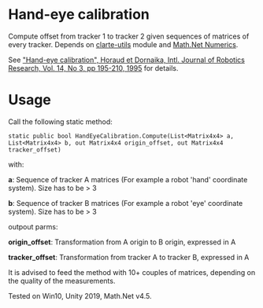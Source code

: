 Hand-eye calibration
====================
Compute offset from tracker 1 to tracker 2 given sequences of matrices of every tracker.
Depends on [clarte-utils](https://github.com/clarte53/clarte-utils "clarte-utils") module and [Math.Net Numerics](https://numerics.mathdotnet.com/).

See ["Hand-eye calibration", Horaud et Dornaika, Intl. Journal of Robotics Research, Vol. 14, No 3, pp 195-210, 1995](https://hal.inria.fr/inria-00590039/document) for details.

Usage
=====
Call the following static method:

`static public bool HandEyeCalibration.Compute(List<Matrix4x4> a, List<Matrix4x4> b, out Matrix4x4 origin_offset, out Matrix4x4 tracker_offset)`

with:

**a**: Sequence of tracker A matrices (For example a robot 'hand' coordinate system). Size has to be > 3

**b**: Sequence of tracker B matrices (For example a robot 'eye' coordinate system). Size has to be > 3

outpout parms:

**origin_offset**: Transformation from A origin to B origin, expressed in A

**tracker_offset**: Transformation from tracker A to tracker B, expressed in A


It is advised to feed the method with 10+ couples of matrices, depending on the quality of the measurements.

Tested on Win10, Unity 2019, <span>Math.</span>Net v4.5.
